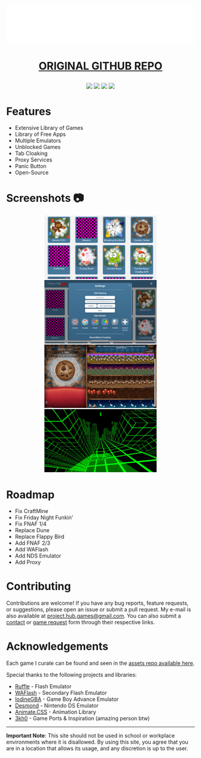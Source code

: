 <p align="center">
    <img src="img/readme/logo.png" alt="Project-Hub Logo">
</p>

<h1 align="center">
    <a href="https://github.com/IamChristianS/v2">ORIGINAL GITHUB REPO</p>
</h1>

<p align="center">
    <a href="https://opensource.org/licenses/"><img src="https://img.shields.io/badge/License-GPL%20v3-yellow.svg?style=for-the-badge&logo=appveyor"></a>
    <a href="https://github.com/IamChristian/v2/network/members"><img src="https://img.shields.io/github/forks/IamChristian/v2?style=for-the-badge&logo=github"></a>
    <img src="https://img.shields.io/github/last-commit/IamChristian/v2?logo=git&style=for-the-badge">
    <img src="https://img.shields.io/maintenance/yes/2024?style=for-the-badge">
</p>

# Features

-   Extensive Library of Games
-   Library of Free Apps
-   Multiple Emulators
-   Unblocked Games
-   Tab Cloaking
-   Proxy Services
-   Panic Button
-   Open-Source

# Screenshots 📷

<div align="center">
    <img src="img/readme/games.png" alt="Games Page" width="300">
    <img src="img/readme/settings.png" alt="Settings Menu" width="300">
</div>
<div align="center">
    <img src="img/readme/cookieclicker.png" alt="Cookie Clicker" width="300">
    <img src="img/readme/slope.png" alt="Slope" width="300">
</div>

# Roadmap

- Fix CraftMine
- Fix Friday Night Funkin'
- Fix FNAF 1/4
- Replace Dune
- Replace Flappy Bird
- Add FNAF 2/3
- Add WAFlash
- Add NDS Emulator
- Add Proxy

# Contributing

Contributions are welcome! If you have any bug reports, feature requests, or suggestions, please open an issue or submit a pull request. My e-mail is also available at [project.hub.games@gmail.com](https://mail.google.com/mail/u/1/?view=cm&fs=1&to=project.hub.games@gmail.com&tf=1).
You can also submit a [contact](https://forms.gle/xeeYJHio4kYfChm18) or [game request](https://forms.gle/3E58KvuY45vdWi6n9) form through their respective links.

# Acknowledgements

Each game I curate can be found and seen in the [assets repo available here](https://github.com/IamChristianS/assets).

Special thanks to the following projects and libraries:

-   [Ruffle](https://ruffle.rs) - Flash Emulator
-   [WAFlash](https://github.com/vidkidz/waflash) - Secondary Flash Emulator
-   [IodineGBA](https://github.com/taisel/IodineGBA) - Game Boy Advance Emulator
-   [Desmond](https://github.com/js-emulators/desmond) - Nintendo DS Emulator
-   [Animate.CSS](https://github.com/animate-css/animate.css) - Animation Library
-   [3kh0](https://github.com/3kh0) - Game Ports & Inspiration (amazing person btw)

---

**Important Note**: This site should not be used in school or workplace environments where it is disallowed. By using this site, you agree that you are in a location that allows its usage, and any discretion is up to the user.
